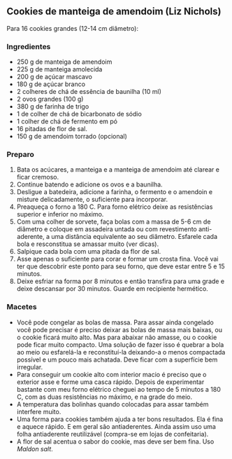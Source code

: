 ## Cookies de manteiga de amendoim (Liz Nichols)

Para 16 cookies grandes (12-14 cm diâmetro):

### Ingredientes

* 250 g de manteiga de amendoim
* 225 g de manteiga amolecida
* 200 g de açúcar mascavo
* 180 g de açúcar branco
* 2 colheres de chá de essência de baunilha (10 ml)
* 2 ovos grandes (100 g)
* 380 g de farinha de trigo
* 1 de colher de chá de bicarbonato de sódio
* 1 colher de chá de fermento em pó
* 16 pitadas de flor de sal.
* 150 g de amendoim torrado (opcional)


### Preparo

1. Bata os acúcares, a manteiga e a manteiga de amendoim até clarear e ficar cremoso.
2. Continue batendo e adicione os ovos e a baunilha.
3. Desligue a batedeira, adicione a farinha, o fermento e o amendoin e
   misture delicadamente, o suficiente para incorporar.
7. Preaqueça o forno a 180 C. Para forno elétrico deixe
   as resistências superior e inferior no máximo.
4. Com uma colher de sorvete, faça bolas com a massa de 5-6 cm de
   diâmetro e coloque em assadeira untada ou com revestimento
   anti-aderente, a uma
   distância equivalente ao seu diâmetro. Esfarele cada bola e resconstitua se amassar muito (ver dicas).
5. Salpique cada bola com uma pitada da flor de sal.
6. Asse apenas o suficiente para corar e formar um crosta fina. 
	Você vai ter que descobrir este ponto para seu forno, que deve estar
    entre 5 e 15 minutos.
7. Deixe esfriar na forma por 8 minutos e então transfira para uma
    grade e deixe descansar por 30 minutos. Guarde em recipiente hermético.


### Macetes

* Você pode congelar as bolas de massa. Para assar ainda congelado você pode
  precisar é preciso deixar as bolas de massa mais
  baixas, ou o cookie ficará muito alto. Mas para abaixar não
  amasse, ou o cookie pode ficar muito compacto. 
  Uma solução de fazer isso é quebrar 
  a bola ao meio ou
  esfarelá-la e reconstituí-la deixando-a o menos compactada possível e
  um pouco mais achatada. Deve ficar com a superfície bem irregular.
* Para conseguir um cookie alto com interior macio é preciso que o
  exterior asse e forme uma casca rápido. Depois de experimentar
  bastante com meu forno elétrico cheguei ao tempo de 5 minutos a 180 C, com 
  as duas resistências no máximo, e na grade do meio.
* A temperatura das bolinhas quando colocadas para assar também
    interfere muito.
* Uma forma para cookies também ajuda a ter bons resultados. Ela é
  fina e aquece rápido. E em geral são antiaderentes. Ainda assim uso
  uma folha antiaderente reutilizável (compra-se em lojas de
  confeitaria).
* A flor de sal acentua o sabor do cookie, mas deve ser bem fina. Uso *Maldon salt*. 


  
